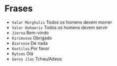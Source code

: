 # Frases

-   `Valar Morghulis` Todos os homens devem morrer
-   `Valar Dohaeris` Todos os homens devem servir
-   `Jiorna` Bem-vindo
-   `Kirimvose` Obrigado
-   `Biarvose` De nada
-   `Kostilus` Por favor
-   `Rytsas` Olá
-   `Geros ilas` Tchau/Adeus
